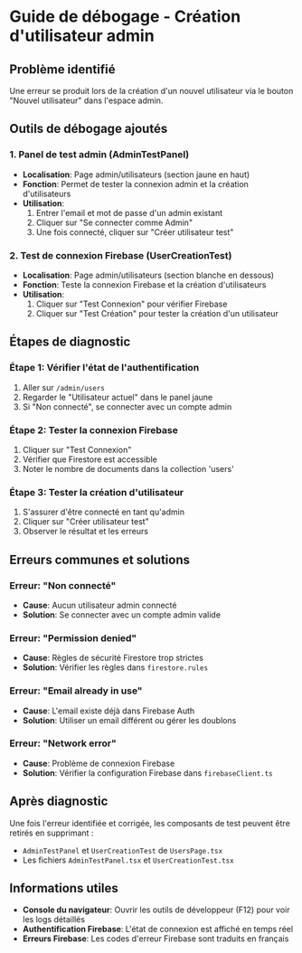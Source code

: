 # Guide de débogage - Création d'utilisateur admin

## Problème identifié
Une erreur se produit lors de la création d'un nouvel utilisateur via le bouton "Nouvel utilisateur" dans l'espace admin.

## Outils de débogage ajoutés

### 1. Panel de test admin (AdminTestPanel)
- **Localisation**: Page admin/utilisateurs (section jaune en haut)
- **Fonction**: Permet de tester la connexion admin et la création d'utilisateurs
- **Utilisation**:
  1. Entrer l'email et mot de passe d'un admin existant
  2. Cliquer sur "Se connecter comme Admin"
  3. Une fois connecté, cliquer sur "Créer utilisateur test"

### 2. Test de connexion Firebase (UserCreationTest)
- **Localisation**: Page admin/utilisateurs (section blanche en dessous)
- **Fonction**: Teste la connexion Firebase et la création d'utilisateurs
- **Utilisation**:
  1. Cliquer sur "Test Connexion" pour vérifier Firebase
  2. Cliquer sur "Test Création" pour tester la création d'un utilisateur

## Étapes de diagnostic

### Étape 1: Vérifier l'état de l'authentification
1. Aller sur `/admin/users`
2. Regarder le "Utilisateur actuel" dans le panel jaune
3. Si "Non connecté", se connecter avec un compte admin

### Étape 2: Tester la connexion Firebase
1. Cliquer sur "Test Connexion"
2. Vérifier que Firestore est accessible
3. Noter le nombre de documents dans la collection 'users'

### Étape 3: Tester la création d'utilisateur
1. S'assurer d'être connecté en tant qu'admin
2. Cliquer sur "Créer utilisateur test"
3. Observer le résultat et les erreurs

## Erreurs communes et solutions

### Erreur: "Non connecté"
- **Cause**: Aucun utilisateur admin connecté
- **Solution**: Se connecter avec un compte admin valide

### Erreur: "Permission denied"
- **Cause**: Règles de sécurité Firestore trop strictes
- **Solution**: Vérifier les règles dans `firestore.rules`

### Erreur: "Email already in use"
- **Cause**: L'email existe déjà dans Firebase Auth
- **Solution**: Utiliser un email différent ou gérer les doublons

### Erreur: "Network error"
- **Cause**: Problème de connexion Firebase
- **Solution**: Vérifier la configuration Firebase dans `firebaseClient.ts`

## Après diagnostic

Une fois l'erreur identifiée et corrigée, les composants de test peuvent être retirés en supprimant :
- `AdminTestPanel` et `UserCreationTest` de `UsersPage.tsx`
- Les fichiers `AdminTestPanel.tsx` et `UserCreationTest.tsx`

## Informations utiles

- **Console du navigateur**: Ouvrir les outils de développeur (F12) pour voir les logs détaillés
- **Authentification Firebase**: L'état de connexion est affiché en temps réel
- **Erreurs Firebase**: Les codes d'erreur Firebase sont traduits en français
